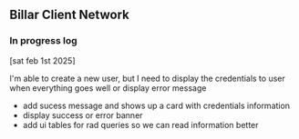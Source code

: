 ## Billar Client Network

### In progress log

[sat feb 1st 2025]

I'm able to create a new user, but I need to display the credentials to user when everything goes well or display error message

- add sucess message and shows up a card with credentials information
- display success or error banner
- add ui tables for rad queries so we can read information better 